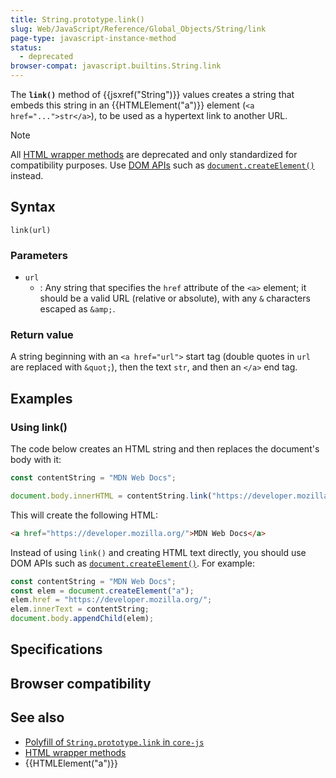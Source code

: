 ```yaml
---
title: String.prototype.link()
slug: Web/JavaScript/Reference/Global_Objects/String/link
page-type: javascript-instance-method
status:
  - deprecated
browser-compat: javascript.builtins.String.link
---
```


 

The **`link()`** method of {{jsxref("String")}} values creates a string that embeds this string in an {{HTMLElement("a")}} element (`<a href="...">str</a>`), to be used as a hypertext link to another URL.

> [!NOTE]
> All [HTML wrapper methods](/Web/JavaScript/Reference/Global_Objects/String#html_wrapper_methods) are deprecated and only standardized for compatibility purposes. Use [DOM APIs](/Web/API/Document_Object_Model) such as [`document.createElement()`](/Web/API/Document/createElement) instead.

## Syntax

```js-nolint
link(url)
```

### Parameters

- `url`
  - : Any string that specifies the `href` attribute of the `<a>` element; it should be a valid URL (relative or absolute), with any `&` characters escaped as `&amp;`.

### Return value

A string beginning with an `<a href="url">` start tag (double quotes in `url` are replaced with `&quot;`), then the text `str`, and then an `</a>` end tag.

## Examples

### Using link()

The code below creates an HTML string and then replaces the document's body with it:

```js
const contentString = "MDN Web Docs";

document.body.innerHTML = contentString.link("https://developer.mozilla.org/");
```

This will create the following HTML:

```html
<a href="https://developer.mozilla.org/">MDN Web Docs</a>
```

Instead of using `link()` and creating HTML text directly, you should use DOM APIs such as [`document.createElement()`](/Web/API/Document/createElement). For example:

```js
const contentString = "MDN Web Docs";
const elem = document.createElement("a");
elem.href = "https://developer.mozilla.org/";
elem.innerText = contentString;
document.body.appendChild(elem);
```

## Specifications



## Browser compatibility



## See also

- [Polyfill of `String.prototype.link` in `core-js`](https://github.com/zloirock/core-js#ecmascript-string-and-regexp)
- [HTML wrapper methods](/Web/JavaScript/Reference/Global_Objects/String#html_wrapper_methods)
- {{HTMLElement("a")}}
